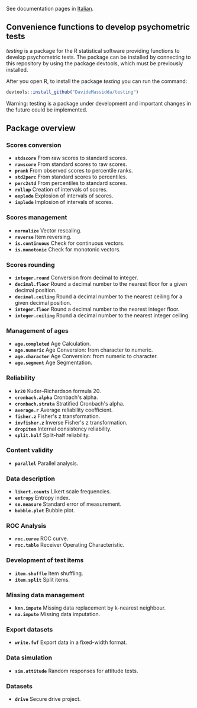 See documentation pages in [Italian](docs/it/index.md).

## Convenience functions to develop psychometric tests

_testing_ is a package for the R statistical software providing functions to develop psychometric tests. The package can be installed by connecting to this repository by using the package devtools, which must be previously installed.

After you open R, to install the package _testing_ you can run the command:
```r
devtools::install_github("DavideMassidda/testing")
```
Warning: testing is a package under development and important changes in the future could be implemented.

## Package overview

### Scores conversion
* **`stdscore`** From raw scores to standard scores.
* **`rawscore`** From standard scores to raw scores.
* **`prank`** From observed scores to percentile ranks.
* **`std2perc`** From standard scores to percentiles.
* **`perc2std`** From percentiles to standard scores.
* **`rollup`** Creation of intervals of scores.
* **`explode`** Explosion of intervals of scores.
* **`implode`** Implosion of intervals of scores.

### Scores management
* **`normalize`** Vector rescaling.
* **`reverse`** Item reversing.
* **`is.continuous`** Check for continuous vectors.
* **`is.monotonic`** Check for monotonic vectors.

### Scores rounding
* **`integer.round`** Conversion from decimal to integer.
* **`decimal.floor`** Round a decimal number to the nearest floor for a given decimal position.
* **`decimal.ceiling`** Round a decimal number to the nearest ceiling for a given decimal position.
* **`integer.floor`** Round a decimal number to the nearest integer floor.
* **`integer.ceiling`** Round a decimal number to the nearest integer ceiling.

### Management of ages
* **`age.completed`** Age Calculation.
* **`age.numeric`** Age Conversion: from character to numeric.
* **`age.character`** Age Conversion: from numeric to character.
* **`age.segment`** Age Segmentation.

### Reliability
* **`kr20`** Kuder–Richardson formula 20.
* **`cronbach.alpha`** Cronbach's alpha.
* **`cronbach.strata`** Stratified Cronbach's alpha.
* **`average.r`** Average reliability coefficient.
* **`fisher.z`** Fisher's z transformation.
* **`invfisher.z`** Inverse Fisher's z transformation.
* **`dropitem`** Internal consistency reliability.
* **`split.half`** Split-half reliability.

### Content validity
* **`parallel`** Parallel analysis.

### Data description
* **`likert.counts`** Likert scale frequencies.
* **`entropy`** Entropy index.
* **`se.measure`** Standard error of measurement.
* **`bubble.plot`** Bubble plot.

### ROC Analysis
* **`roc.curve`** ROC curve.
* **`roc.table`** Receiver Operating Characteristic.

### Development of test items
* **`item.shuffle`** Item shuffling.
* **`item.split`** Split items.

### Missing data management
* **`knn.impute`** Missing data replacement by k-nearest neighbour.
* **`na.impute`** Missing data imputation.

### Export datasets
* **`write.fwf`** Export data in a fixed-width format.

### Data simulation
* **`sim.attitude`** Random responses for attitude tests.

### Datasets
* **`drive`** Secure drive project.
